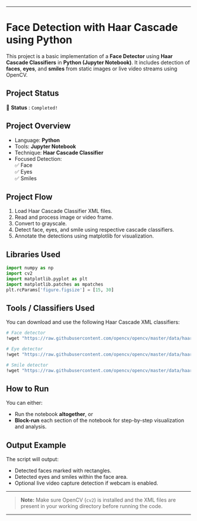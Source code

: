 
---

# Face Detection with Haar Cascade using Python

This project is a basic implementation of a **Face Detector** using **Haar Cascade Classifiers** in **Python (Jupyter Notebook)**. It includes detection of **faces**, **eyes**, and **smiles** from static images or live video streams using OpenCV.

## Project Status

🚧  **Status** : `Completed!`

## Project Overview

- Language: **Python**
- Tools: **Jupyter Notebook**
- Technique: **Haar Cascade Classifier**
- Focused Detection:  
  ✅ Face  
  ✅ Eyes  
  ✅ Smiles

## Project Flow

1. Load Haar Cascade Classifier XML files.
2. Read and process image or video frame.
3. Convert to grayscale.
4. Detect face, eyes, and smile using respective cascade classifiers.
5. Annotate the detections using matplotlib for visualization.

## Libraries Used

```python
import numpy as np
import cv2
import matplotlib.pyplot as plt
import matplotlib.patches as mpatches
plt.rcParams['figure.figsize'] = [15, 30]
```

##  Tools / Classifiers Used

You can download and use the following Haar Cascade XML classifiers:

```bash
# Face detector
!wget "https://raw.githubusercontent.com/opencv/opencv/master/data/haarcascades/haarcascade_frontalface_default.xml" -O haarcascade_frontalface_default.xml

# Eye detector
!wget "https://raw.githubusercontent.com/opencv/opencv/master/data/haarcascades/haarcascade_eye.xml" -O haarcascade_eye.xml

# Smile detector
!wget "https://raw.githubusercontent.com/opencv/opencv/master/data/haarcascades/haarcascade_smile.xml" -O haarcascade_smile.xml
```

## How to Run

You can either:
- Run the notebook **altogether**, or
- **Block-run** each section of the notebook for step-by-step visualization and analysis.

## Output Example

The script will output:
- Detected faces marked with rectangles.
- Detected eyes and smiles within the face area.
- Optional live video capture detection if webcam is enabled.

---

> **Note:** Make sure OpenCV (`cv2`) is installed and the XML files are present in your working directory before running the code.

---
